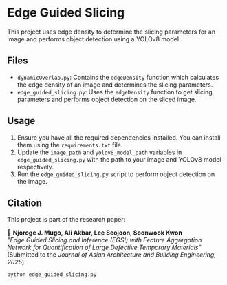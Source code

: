 # Edge Guided Slicing

This project uses edge density to determine the slicing parameters for an image and performs object detection using a YOLOv8 model.

## Files

- `dynamicOverlap.py`: Contains the `edgeDensity` function which calculates the edge density of an image and determines the slicing parameters.
- `edge_guided_slicing.py`: Uses the `edgeDensity` function to get slicing parameters and performs object detection on the sliced image.

## Usage

1. Ensure you have all the required dependencies installed. You can install them using the `requirements.txt` file.
2. Update the `image_path` and `yolov8_model_path` variables in `edge_guided_slicing.py` with the path to your image and YOLOv8 model respectively.
3. Run the `edge_guided_slicing.py` script to perform object detection on the image.

## Citation
This project is part of the research paper:  

📄 **Njoroge J. Mugo, Ali Akbar, Lee Seojoon, Soonwook Kwon**  
*"Edge Guided Slicing and Inference (EGSI) with Feature Aggregation Network for Quantification of Large Defective Temporary Materials"*  
(Submitted to the *Journal of Asian Architecture and Building Engineering, 2025*)  


```sh
python edge_guided_slicing.py

